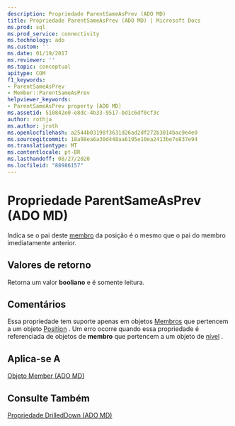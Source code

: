 ```yaml
---
description: Propriedade ParentSameAsPrev (ADO MD)
title: Propriedade ParentSameAsPrev (ADO MD) | Microsoft Docs
ms.prod: sql
ms.prod_service: connectivity
ms.technology: ado
ms.custom: ''
ms.date: 01/19/2017
ms.reviewer: ''
ms.topic: conceptual
apitype: COM
f1_keywords:
- ParentSameAsPrev
- Member::ParentSameAsPrev
helpviewer_keywords:
- ParentSameAsPrev property [ADO MD]
ms.assetid: 510842e0-e8dc-4b33-9517-bd1c6df0cf3c
author: rothja
ms.author: jroth
ms.openlocfilehash: a2544b03198f3631d26ad2df272b3014bac9e4e0
ms.sourcegitcommit: 18a98ea6a30d448aa6195e10ea2413be7e837e94
ms.translationtype: MT
ms.contentlocale: pt-BR
ms.lasthandoff: 08/27/2020
ms.locfileid: "88986157"
---
```

# <a name="parentsameasprev-property-ado-md"></a>Propriedade ParentSameAsPrev (ADO MD)
Indica se o pai deste [membro](./member-object-ado-md.md) da posição é o mesmo que o pai do membro imediatamente anterior.  
  
## <a name="return-values"></a>Valores de retorno  
 Retorna um valor **booliano** e é somente leitura.  
  
## <a name="remarks"></a>Comentários  
 Essa propriedade tem suporte apenas em objetos [Membros](./member-object-ado-md.md) que pertencem a um objeto [Position](./position-object-ado-md.md) . Um erro ocorre quando essa propriedade é referenciada de objetos de **membro** que pertencem a um objeto de [nível](./level-object-ado-md.md) .  
  
## <a name="applies-to"></a>Aplica-se A  
 [Objeto Member (ADO MD)](./member-object-ado-md.md)  
  
## <a name="see-also"></a>Consulte Também  
 [Propriedade DrilledDown (ADO MD)](./drilleddown-property-ado-md.md)